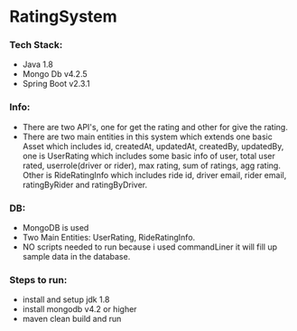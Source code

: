 # RatingSystem

### Tech Stack:
  - Java 1.8
  - Mongo Db v4.2.5
  - Spring Boot v2.3.1

### Info:
  - There are two API's, one for get the rating and other for give the rating.
  - There are two main entities in this system which extends one basic Asset which includes id, createdAt, updatedAt, createdBy, updatedBy, one is UserRating which includes some basic info of user, total user rated, userrole(driver or rider), max rating, sum of ratings, agg rating. Other is RideRatingInfo which includes ride id, driver email, rider email, ratingByRider and ratingByDriver.

### DB:
  - MongoDB is used
  - Two Main Entities: UserRating, RideRatingInfo.
  - NO scripts needed to run because i used commandLiner it will fill up sample data in the database.

### Steps to run:
  - install and setup jdk 1.8
  - install mongodb v4.2 or higher
  - maven clean build and run
